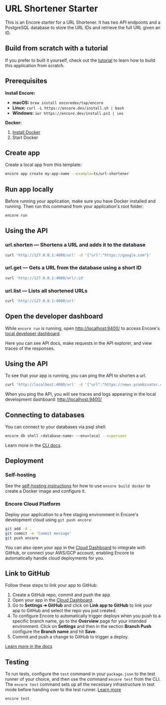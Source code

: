# URL Shortener Starter

This is an Encore starter for a URL Shortener. It has two API endpoints and a PostgreSQL database to store the URL IDs 
and retrieve the full URL given an ID.

## Build from scratch with a tutorial

If you prefer to built it yourself, check out the [tutorial](https://encore.dev/docs/ts/tutorials/rest-api) to learn how to build this application from scratch.

## Prerequisites 

**Install Encore:**
- **macOS:** `brew install encoredev/tap/encore`
- **Linux:** `curl -L https://encore.dev/install.sh | bash`
- **Windows:** `iwr https://encore.dev/install.ps1 | iex`
  
**Docker:**
1. [Install Docker](https://docker.com)
2. Start Docker

## Create app

Create a local app from this template:

```bash
encore app create my-app-name --example=ts/url-shortener
```

## Run app locally

Before running your application, make sure you have Docker installed and running. Then run this command from your application's root folder:

```bash
encore run
```

## Using the API

### url.shorten — Shortens a URL and adds it to the database

```bash
curl 'http://127.0.0.1:4000/url' -d '{"url":"https://google.com"}'
```

### url.get — Gets a URL from the database using a short ID

```bash
curl 'http://127.0.0.1:4000/url/:id'
```

### url.list — Lists all shortened URLs

```bash
curl 'http://127.0.0.1:4000/url'
```

## Open the developer dashboard

While `encore run` is running, open <http://localhost:9400/> to access Encore's [local developer dashboard](https://encore.dev/docs/ts/observability/dev-dash).

Here you can see API docs, make requests in the API explorer, and view traces of the responses.

## Using the API

To see that your app is running, you can ping the API to shorten a url.

```bash
curl 'http://localhost:4000/url' -d '{"url":"https://news.ycombinator.com"}'
```

When you ping the API, you will see traces and logs appearing in the local development dashboard: <http://localhost:9400/>

## Connecting to databases

You can connect to your databases via psql shell:

```bash
encore db shell <database-name> --env=local --superuser
```

Learn more in the [CLI docs](https://encore.dev/docs/ts/cli/cli-reference#database-management).

## Deployment

### Self-hosting

See the [self-hosting instructions](https://encore.dev/docs/ts/self-host/build) for how to use `encore build docker` to create a Docker image and configure it.

### Encore Cloud Platform

Deploy your application to a free staging environment in Encore's development cloud using `git push encore`:

```bash
git add -A .
git commit -m 'Commit message'
git push encore
```

You can also open your app in the [Cloud Dashboard](https://app.encore.dev) to integrate with GitHub, or connect your AWS/GCP account, enabling Encore to automatically handle cloud deployments for you.

## Link to GitHub

Follow these steps to link your app to GitHub:

1. Create a GitHub repo, commit and push the app.
2. Open your app in the [Cloud Dashboard](https://app.encore.dev).
3. Go to **Settings ➔ GitHub** and click on **Link app to GitHub** to link your app to GitHub and select the repo you just created.
4. To configure Encore to automatically trigger deploys when you push to a specific branch name, go to the **Overview** page for your intended environment. Click on **Settings** and then in the section **Branch Push** configure the **Branch name** and hit **Save**.
5. Commit and push a change to GitHub to trigger a deploy.

[Learn more in the docs](https://encore.dev/docs/platform/integrations/github)

## Testing

To run tests, configure the `test` command in your `package.json` to the test runner of your choice, and then use the command `encore test` from the CLI. The `encore test` command sets up all the necessary infrastructure in test mode before handing over to the test runner. [Learn more](https://encore.dev/docs/ts/develop/testing)

```bash
encore test
```
